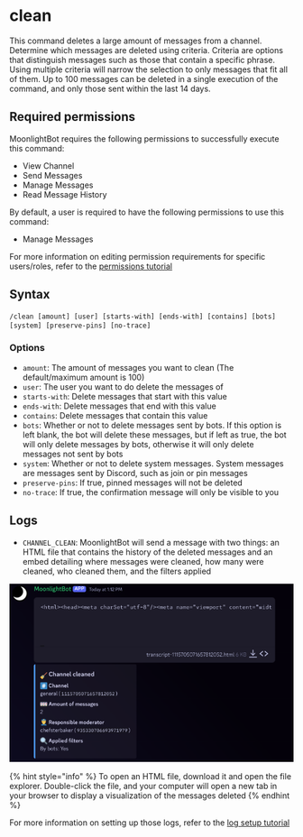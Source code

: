 # clean

This command deletes a large amount of messages from a channel. Determine which messages are deleted using criteria. Criteria are options that distinguish messages such as those that contain a specific phrase. Using multiple criteria will narrow the selection to only messages that fit all of them. Up to 100 messages can be deleted in a single execution of the command, and only those sent within the last 14 days.

## Required permissions

MoonlightBot requires the following permissions to successfully execute this command:

* View Channel
* Send Messages
* Manage Messages
* Read Message History

By default, a user is required to have the following permissions to use this command:

* Manage Messages

For more information on editing permission requirements for specific users/roles, refer to the [permissions tutorial](/start-up/permission-tutorial.md)

## Syntax

```text
/clean [amount] [user] [starts-with] [ends-with] [contains] [bots] [system] [preserve-pins] [no-trace]
```

### Options

* `amount`: The amount of messages you want to clean (The default/maximum amount is 100)
* `user`: The user you want to do delete the messages of
* `starts-with`: Delete messages that start with this value
* `ends-with`: Delete messages that end with this value
* `contains`: Delete messages that contain this value
* `bots`: Whether or not to delete messages sent by bots. If this option is left blank, the bot will delete these messages, but if left as true, the bot will only delete messages by bots, otherwise it will only delete messages not sent by bots
* `system`: Whether or not to delete system messages. System messages are messages sent by Discord, such as join or pin messages
* `preserve-pins`: If true, pinned messages will not be deleted
* `no-trace`: If true, the confirmation message will only be visible to you

## Logs

* `CHANNEL_CLEAN`: MoonlightBot will send a message with two things: an HTML file that contains the history of the deleted messages and an embed detailing where messages were cleaned, how many were cleaned, who cleaned them, and the filters applied

![An example of logs sent by the bot after a clean command execution](/.gitbook/assets/CleanLogs.png "Clean Logs")

{% hint style="info" %}
To open an HTML file, download it and open the file explorer. Double-click the file, and your computer will open a new tab in your browser to display a visualization of the messages deleted
{% endhint %}

For more information on setting up those logs, refer to the [log setup tutorial](<linkToLogTutorial>)
